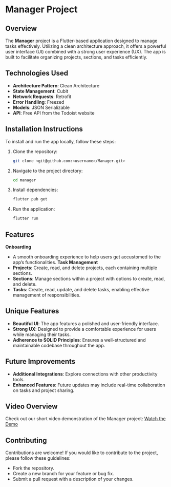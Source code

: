 # Manager Project
## Overview
The **Manager** project is a Flutter-based application designed to manage tasks effectively. Utilizing a clean architecture approach, it offers a powerful user interface (UI) combined with a strong user experience (UX). The app is built to facilitate organizing projects, sections, and tasks efficiently.

## Technologies Used
- **Architecture Pattern**: Clean Architecture
- **State Management**: Cubit
- **Network Requests**: Retrofit
- **Error Handling**: Freezed
- **Models**: JSON Serializable
- **API**: Free API from the Todoist website
## Installation Instructions
To install and run the app locally, follow these steps:

1. Clone the repository:
   ```bash
   git clone <git@github.com:<username>/Manager.git>
   ```
2. Navigate to the project directory:
   ```bash
   cd manager
   ```  
3. Install dependencies:
   ```bash
   flutter pub get
   ```  
4. Run the application:
   ```bash
   flutter run
   ```  
## Features
**Onboarding**
- A smooth onboarding experience to help users get accustomed to the app’s functionalities.
**Task Management**
- **Projects**: Create, read, and delete projects, each containing multiple sections.
- **Sections**: Manage sections within a project with options to create, read, and delete.
- **Tasks**: Create, read, update, and delete tasks, enabling effective management of responsibilities.
## Unique Features
- **Beautiful UI**: The app features a polished and user-friendly interface.
- **Strong UX**: Designed to provide a comfortable experience for users while managing their tasks.
- **Adherence to SOLID Principles**: Ensures a well-structured and maintainable codebase throughout the app.
## Future Improvements
- **Additional Integrations**: Explore connections with other productivity tools.
- **Enhanced Features**: Future updates may include real-time collaboration on tasks and project sharing.
## Video Overview
Check out our short video demonstration of the Manager project:
[Watch the Demo](<https://youtu.be/vU5pJ5CmHEA?si=hnH3EGcHFvzgRxnX>)

## Contributing
Contributions are welcome! If you would like to contribute to the project, please follow these guidelines:
- Fork the repository.
- Create a new branch for your feature or bug fix.
- Submit a pull request with a description of your changes.
